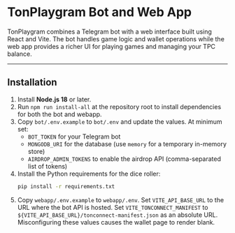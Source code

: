 # TonPlaygram Bot and Web App

TonPlaygram combines a Telegram bot with a web interface built using React and Vite. The bot handles game logic and wallet operations while the web app provides a richer UI for playing games and managing your TPC balance.

---

## Installation

1. Install **Node.js 18** or later.
2. Run `npm run install-all` at the repository root to install dependencies for both the bot and webapp.
3. Copy `bot/.env.example` to `bot/.env` and update the values. At minimum set:
   - `BOT_TOKEN` for your Telegram bot
   - `MONGODB_URI` for the database (use `memory` for a temporary in-memory store)
   - `AIRDROP_ADMIN_TOKENS` to enable the airdrop API (comma-separated list of tokens)
4. Install the Python requirements for the dice roller:
   ```bash
   pip install -r requirements.txt
5. Copy `webapp/.env.example` to `webapp/.env`.
   Set `VITE_API_BASE_URL` to the URL where the bot API is hosted.
   Set `VITE_TONCONNECT_MANIFEST` to `${VITE_API_BASE_URL}/tonconnect-manifest.json` as an absolute URL.
   Misconfiguring these values causes the wallet page to render blank.

